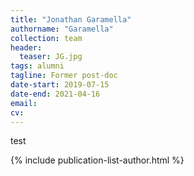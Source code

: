 ```yaml
---
title: "Jonathan Garamella"
authorname: "Garamella"
collection: team
header:
  teaser: JG.jpg
tags: alumni
tagline: Former post-doc
date-start: 2019-07-15
date-end: 2021-04-16
email: 
cv: 
---
```


test

{% include publication-list-author.html %}